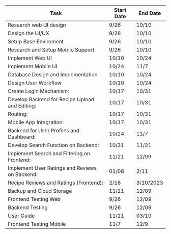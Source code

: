| Task | Start Date | End Date |
| ----------- | ----------- |----------- |
| Research web UI design | 9/26 | 10/10 |
| Design the UI/UX | 9/26 | 10/10 |
| Setup Base Enviroment | 9/26 | 10/10 |
| Research and Setup Mobile Support | 9/26 | 10/10 |
| Implement Web UI | 10/10 | 10/24 |
| Implement Mobile UI | 10/24 | 11/7 |
| Database Design and Implementation | 10/10 | 10/24 |
| Design User Workflow | 10/10 | 10/24 |
| Create Login Mechanism: | 10/17 | 10/31 |
| Develop Backend for Recipe Upload and Editing: | 10/17 | 10/31 |
| Routing: | 10/17 | 10/31 |
| Mobile App Integration: | 10/17 | 10/31 |
| Backend for User Profiles and Dashboard: | 10/24 | 11/7 |
| Develop Search Function on Backend: | 10/31 | 11/21 |
| Implement Search and Filtering on Frontend: | 11/21 | 12/09 |
| Implement User Ratings and Reviews on Backend: | 01/08 | 2/11 |
| Recipe Reviews and Ratings (Frontend): | 2/18 | 3/10/2023 |
| Backup and Cloud Storage | 11/21 | 12/09 |
| Frontend Testing Web | 9/26 | 12/09 |
| Backend Testing | 9/26 | 12/09 |
| User Guide | 11/21 | 03/10 |
| Frontend Testing Mobile | 11/7 | 12/9 |
